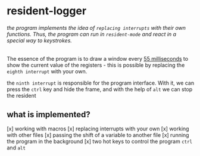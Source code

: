 # resident-logger

###### the program implements the idea of `replacing interrupts` with their own functions. Thus, the program can run in `resident-mode` and react in a special way to keystrokes.

The essence of the program is to draw a window every [55 milliseconds](http://vitaly_filatov.tripod.com/ng/asm/asm_001.7.html) to show the current value of the registers - this is possible by replacing the `eighth interrupt` with your own.

the `ninth interrupt` is responsible for the program interface. With it, we can press the `ctrl` key and hide the frame, and with the help of `alt` we can stop the resident

## what is implemented?

[x] working with macros
[x] replacing interrupts with your own
[x] working with other files
[x] passing the shift of a variable to another file
[x] running the program in the background
[x] two hot keys to control the program `ctrl` and `alt`
